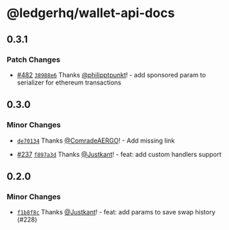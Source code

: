 # @ledgerhq/wallet-api-docs

## 0.3.1

### Patch Changes

- [#482](https://github.com/LedgerHQ/wallet-api/pull/482) [`38988e6`](https://github.com/LedgerHQ/wallet-api/commit/38988e60159a7b374175e6c73b197c314c2701e5) Thanks [@philipptpunkt](https://github.com/philipptpunkt)! - add sponsored param to serializer for ethereum transactions

## 0.3.0

### Minor Changes

- [`de70134`](https://github.com/LedgerHQ/wallet-api/commit/de70134eac5d0b68ee38debcf597da954e233aa1) Thanks [@ComradeAERGO](https://github.com/ComradeAERGO)! - Add missing link

- [#237](https://github.com/LedgerHQ/wallet-api/pull/237) [`f897a3d`](https://github.com/LedgerHQ/wallet-api/commit/f897a3dd0553a02e3fd8358098de2ac9c6b7d73c) Thanks [@Justkant](https://github.com/Justkant)! - feat: add custom handlers support

## 0.2.0

### Minor Changes

- [`f1b8f8c`](https://github.com/LedgerHQ/wallet-api/commit/f1b8f8c51689885cc0f9b8ff29f38c25392e095e) Thanks [@Justkant](https://github.com/Justkant)! - feat: add params to save swap history (#228)
